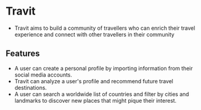 # Travit
- Travit aims to build a community of travellers who can enrich their travel experience and connect with other travellers in their community
## Features
- A user can create a personal profile by importing information from their social media accounts.
- Travit can analyze a user's profile and recommend future travel destinations.
- A user can search a worldwide list of countries and filter by cities and landmarks to discover new places that might pique their interest.
